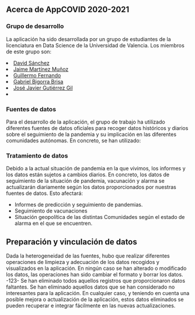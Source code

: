 ## Acerca de AppCOVID 2020-2021

### Grupo de desarrollo

La aplicación ha sido desarrollada por un grupo de estudiantes de la licenciatura en Data Science de la Universidad de Valencia. Los miembros de este grupo son:

<p>
 
<li> <a href="mailto:dasanhom@alumni.uv.es" target="_blank"> David Sánchez </a> </li>
<li> <a href="mailto:marmuoz3@alumni.uv.es" target="_blank"> Jaime Martínez Muñoz </a> </li>
<li> <a href="mailto:guigadal@alumni.uv.es" target="_blank"> Guillermo Fernando </a> </li>
<li> <a href="mailto:gabibri@alumni.uv.es" target="_blank"> Gabriel Bigorra Brisa </a> </li>
<li> <a href="mailto:jogugil@alumni.uv.es" target="_blank"> José Javier Gutiérrez Gil </a> <li>
 
</p>

### Fuentes de datos

Para el desarrollo de la aplicación, el grupo de trabajo ha utilizado diferentes fuentes de datos oficiales para recoger datos históricos y diarios sobre el seguimiento de la pandemia y su implicación en las diferentes comunidades autónomas.
En concreto, se han utilizado:


### Tratamiento de datos

Debido a la actual situación de pandemia en la que vivimos, los informes y los datos están sujetos a cambios diarios. En concreto, los datos de seguimiento de la situación de pandemia, vacunación y alarma se actualizarán diariamente según los datos proporcionados por nuestras fuentes de datos.
Esto afectará:

+ Informes de predicción y seguimiento de pandemias.
+ Seguimiento de vacunaciones
+ Situación geopolítica de las distintas Comunidades según el estado de alarma en el que se encuentren.

## Preparación y vinculación de datos

Dada la heterogeneidad de las fuentes, hubo que realizar diferentes operaciones de limpieza y adecuación de los datos recogidos y visualizados en la aplicación. En ningún caso se han alterado o modificado los datos, las operaciones han sido cambiar el formato y borrar los datos.
-123- Se han eliminado todos aquellos registros que proporcionaron datos faltantes.
Se han eliminado aquellos datos que se han considerado no interesantes para la aplicación. En cualquier caso, y teniendo en cuenta una posible mejora o actualización de la aplicación, estos datos eliminados se pueden recuperar e integrar fácilmente en las nuevas actualizaciones.
